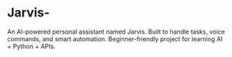 # Jarvis-
An AI-powered personal assistant named Jarvis. Built to handle tasks, voice commands, and smart automation. Beginner-friendly project for learning AI + Python + APIs.
